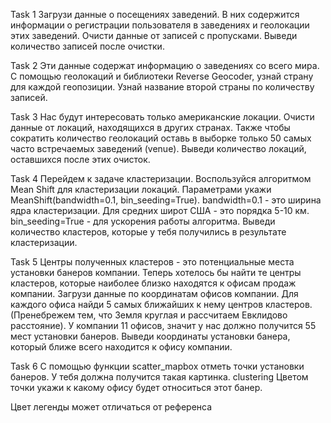 Task 1
Загрузи данные о посещениях заведений. В них содержится информации о регистрации пользователя в заведениях и геолокации этих заведений. Очисти данные от записей с пропусками.
Выведи количество записей после очистки.

Task 2
Эти данные содержат информацию о заведениях со всего мира. С помощью геолокаций и библиотеки Reverse Geocoder, узнай страну для каждой геопозиции.
Узнай название второй страны по количеству записей.

Task 3
Нас будут интересовать только американские локации. Очисти данные от локаций, находящихся в других странах. Также чтобы сократить количество геолокаций оставь в выборке только 50 самых часто встречаемых заведений (venue).
Выведи количество локаций, оставшихся после этих очисток.

Task 4
Перейдем к задаче кластеризации. Воспользуйся алгоритмом Mean Shift для кластеризации локаций. Параметрами укажи MeanShift(bandwidth=0.1, bin_seeding=True). bandwidth=0.1 - это ширина ядра кластеризации. Для средних широт США - это порядка 5-10 км. bin_seeding=True - для ускорения работы алгоритма.
Выведи количество кластеров, которые у тебя получились в результате кластеризации.

Task 5
Центры полученных кластеров - это потенциальные места установки банеров компании. Теперь хотелось бы найти те центры кластеров, которые наиболее близко находятся к офисам продаж компании.
Загрузи данные по координатам офисов компании. Для каждого офиса найди 5 самых ближайших к нему центров кластеров. (Пренебрежем тем, что Земля круглая и рассчитаем Евклидово расстояние). У компании 11 офисов, значит у нас должно получится 55 мест установки банеров.
Выведи координаты установки банера, который ближе всего находится к офису компании.

Task 6
С помощью функции scatter_mapbox отметь точки установки банеров. У тебя должна получится такая картинка. clustering
Цветом точки укажи к какому офису будет относиться этот банер.

Цвет легенды может отличаться от референса
